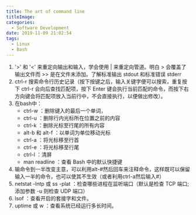 ```yaml
---
title: The art of command line
titleImage:
categories:
  - Software Development
date: 2019-11-09 21:02:54
tags:
  - Linux
  - Bash
---
```

1. '>' 和 '<' 来重定向输出和输入，学会使用 | 来重定向管道。明白 > 会覆盖了输出文件而 >> 是在文件末添加。了解标准输出 stdout 和标准错误 stderr 
2. ctrl-r 搜索命令行历史记录（按下按键之后，输入关键字便可以搜索，重复按下 ctrl-r 会向后查找匹配项，按下 Enter 键会执行当前匹配的命令，而按下右方向键会将匹配项放入当前行中，不会直接执行，以便做出修改）。 
3. 在bash中：
    -  ctrl-w ：删除键入的最后一个单词，
    - ctrl-u ：删除行内光标所在位置之前的内容
    - ctrl-k ：删除光标至行尾的所有内容
    - alt-b 和 alt-f ：以单词为单位移动光标
    - ctrl-a ：将光标移至行首
    - ctrl-e ：将光标移至行尾
    - ctrl-l ：清屏
    - man readline ：查看 Bash 中的默认快捷键 
4. 输命令到一半改变主意，可以利用alt-#然后回车来注释命令，这样既可以保留输入一半的命令，也可以使其不生效（或者利用ctrl-a然后输入#）
5. netstat -lntp 或 ss -plat ：检查哪些进程在监听端口（默认是检查 TCP 端口; 添加参数 -u 则检查 UDP 端口） 
6. lsof ：查看开启的套接字和文件。 
7. uptime 或 w ：查看系统已经运行多长时间。
